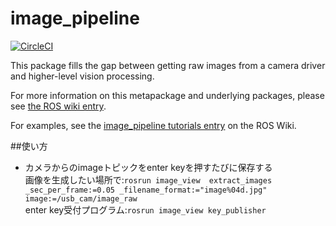 image_pipeline
==============

[![CircleCI](https://circleci.com/gh/ros-perception/image_pipeline.svg?style=svg)](https://circleci.com/gh/ros-perception/image_pipeline)

This package fills the gap between getting raw images from a camera driver and higher-level vision processing.

For more information on this metapackage and underlying packages, please see [the ROS wiki entry](http://wiki.ros.org/image_pipeline).

For examples, see the [image_pipeline tutorials entry](http://wiki.ros.org/image_pipeline/Tutorials) on the ROS Wiki.  
  
##使い方
+ カメラからのimageトピックをenter keyを押すたびに保存する  
画像を生成したい場所で:```rosrun image_view  extract_images  _sec_per_frame:=0.05 _filename_format:="image%04d.jpg"  image:=/usb_cam/image_raw ```  
enter key受付プログラム:```rosrun image_view key_publisher```

